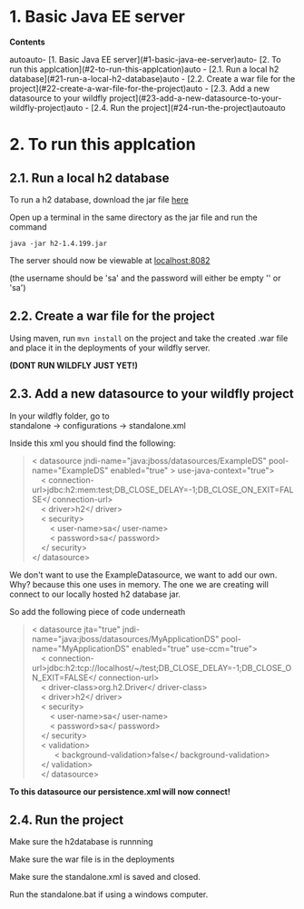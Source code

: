 # 1. Basic Java EE server

**Contents**
<!-- TOC -->autoauto- [1. Basic Java EE server](#1-basic-java-ee-server)auto- [2. To run this applcation](#2-to-run-this-applcation)auto    - [2.1. Run a local h2 database](#21-run-a-local-h2-database)auto    - [2.2. Create a war file for the project](#22-create-a-war-file-for-the-project)auto    - [2.3. Add a new datasource to your wildfly project](#23-add-a-new-datasource-to-your-wildfly-project)auto    - [2.4. Run the project](#24-run-the-project)autoauto<!-- /TOC -->

# 2. To run this applcation

## 2.1. Run a local h2 database
To run a h2 database, download the jar file [here](http://repo2.maven.org/maven2/com/h2database/h2/1.4.199/h2-1.4.199.jar)

Open up a terminal in the same directory as the jar file and run the command

`java -jar h2-1.4.199.jar`

The server should now be viewable at [localhost:8082](http://localhost:8082)

(the username should be 'sa' and the password will either be empty '' or 'sa')

## 2.2. Create a war file for the project
Using maven, run `mvn install` on the project and take the created .war file and place it in the deployments of your wildfly server.

**(DONT RUN WILDFLY JUST YET!)**

## 2.3. Add a new datasource to your wildfly project
In your wildfly folder, go to\
standalone -> configurations -> standalone.xml

Inside this xml you should find the following:
> < datasource jndi-name="java:jboss/datasources/ExampleDS" pool-name="ExampleDS" enabled="true" > use-java-context="true">\
 &nbsp; &nbsp; < connection-url>jdbc:h2:mem:test;DB_CLOSE_DELAY=-1;DB_CLOSE_ON_EXIT=FALSE</ connection-url>\
 &nbsp; &nbsp; < driver>h2</ driver>\
 &nbsp; &nbsp; < security>\
 &nbsp; &nbsp;  &nbsp; &nbsp; < user-name>sa</ user-name>\
 &nbsp; &nbsp;  &nbsp; &nbsp; < password>sa</ password>\
 &nbsp; &nbsp;  </ security>\
                </ datasource>


We don't want to use the ExampleDatasource, we want to add our own. Why? because this one uses in memory. The one we are creating will connect to our locally hosted h2 database jar.

So add the following piece of code underneath
> < datasource jta="true" jndi-name="java:jboss/datasources/MyApplicationDS" pool-name="MyApplicationDS" enabled="true" use-ccm="true"> \
&nbsp; &nbsp; < connection-url>jdbc:h2:tcp://localhost/~/test;DB_CLOSE_DELAY=-1;DB_CLOSE_ON_EXIT=FALSE</ connection-url> \
&nbsp; &nbsp; < driver-class>org.h2.Driver</ driver-class>\
&nbsp; &nbsp;  < driver>h2</ driver>\
&nbsp; &nbsp; < security> \
&nbsp; &nbsp; &nbsp; &nbsp; < user-name>sa</ user-name> \
&nbsp; &nbsp; &nbsp; &nbsp;  < password>sa</ password> \
&nbsp; &nbsp; </ security> \
&nbsp; &nbsp; < validation> \
&nbsp; &nbsp; &nbsp; &nbsp; &nbsp; < background-validation>false</ background-validation> \
&nbsp; &nbsp; </ validation> \
&nbsp; &nbsp; </ datasource> 


**To this datasource our persistence.xml will now connect!**

## 2.4. Run the project
Make sure the h2database is runnning

Make sure the war file is in the deployments

Make sure the standalone.xml is saved and closed.

Run the standalone.bat if using a windows computer.

